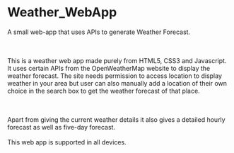 # Weather_WebApp

A small web-app that uses APIs to generate Weather Forecast. 

<br><br> 
This is a weather web app made purely from HTML5, CSS3 and Javascript. It uses certain APIs from the OpenWeatherMap website to display the weather forecast. The site needs permission to access location to display weather in your area but user can also manually add a location of their own choice in the search box to get the weather forecast of that place.

<br><br> 
Apart from giving the current weather details it also gives a detailed hourly forecast as well as five-day forecast. <br><br> This web app is supported in all devices. 

<br>
<!--<a href="">Click to view</a>-->
